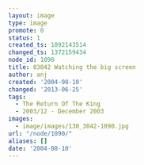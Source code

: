 ```yaml
---
layout: image
type: image
promote: 0
status: 1
created_ts: 1092143514
changed_ts: 1372159434
node_id: 1090
title: 03042 Watching the big screen
author: anj
created: '2004-08-10'
changed: '2013-06-25'
tags:
  - The Return Of The King
  - 2003/12 - December 2003
images:
  - image/images/130_3042-1090.jpg
url: "/node/1090/"
aliases: []
date: '2004-08-10'
---
```


